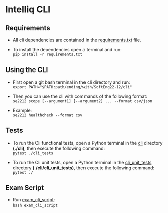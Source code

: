 # Intelliq CLI

## Requirements
* All cli dependencies are contained in the [requirements.txt](https://github.com/ntua/SoftEng22-12/blob/main/cli/requirements.txt) file.

* To install the dependencies open a terminal and run:  
`pip install -r requirements.txt`

## Using the CLI
* First open a git bash terminal in the cli directory and run:  
`export PATH="$PATH:path/ending/with/SoftEng22-12/cli"`  

* Then you can use the cli with commands of the following format:  
`se2212 scope [--argument1] [--argument2] ... --format csv/json` 

* Example:  
`se2212 healthcheck --format csv`

## Tests
* To run the Cli functional tests, open a Python terminal in the [cli](https://github.com/ntua/SoftEng22-12/tree/main/cli) directory **(./cli)**, then execute the following command:  
`pytest ./cli_tests`

* To run the Cli unit tests, open a Python terminal in the [cli_unit_tests](https://github.com/ntua/SoftEng22-12/tree/main/cli/cli_unit_tests) directory **(./cli/cli_unit_tests)**, then execute the following command:  
`pytest ./`

## Exam Script
* Run [exam_cli_script](https://github.com/ntua/SoftEng22-12/blob/main/cli/exam_cli_script):  
  `bash exam_cli_script`